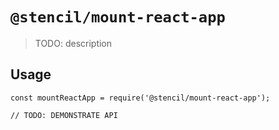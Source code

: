 # `@stencil/mount-react-app`

> TODO: description

## Usage

```
const mountReactApp = require('@stencil/mount-react-app');

// TODO: DEMONSTRATE API
```
